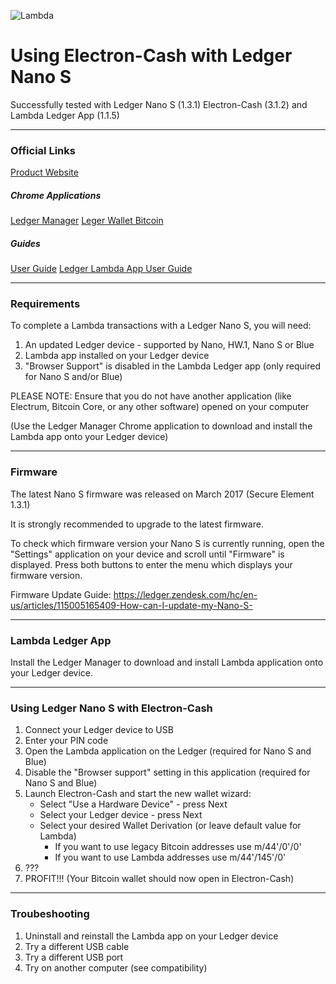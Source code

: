 ![Lambda](https://raw.githubusercontent.com/The-Bitcoin-Cash-Fund/Branding/master/Bitcoin_Cash/LMC%20Logo%20Long%20Text%20WhiteBG.png "")
# Using Electron-Cash with Ledger Nano S

Successfully tested with Ledger Nano S (1.3.1) Electron-Cash (3.1.2) and Lambda Ledger App (1.1.5)

---

### Official Links
[Product Website](https://www.ledgerwallet.com/products/ledger-nano-s)

##### Chrome Applications
[Ledger Manager](https://chrome.google.com/webstore/detail/ledger-manager/beimhnaefocolcplfimocfiaiefpkgbf)
[Leger Wallet Bitcoin](https://chrome.google.com/webstore/detail/ledger-wallet-bitcoin/kkdpmhnladdopljabkgpacgpliggeeaf)

##### Guides
[User Guide](https://ledger.zendesk.com/hc/en-us/sections/115001453109-Ledger-Nano-S)
[Ledger Lambda App User Guide](https://ledger.zendesk.com/hc/en-us/sections/115001472725-Bitcoin-Cash)

---

### Requirements

To complete a Lambda transactions with a Ledger Nano S, you will need:

1. An updated Ledger device - supported by Nano, HW.1, Nano S or Blue
2. Lambda app installed on your Ledger device
3. "Browser Support" is disabled in the Lambda Ledger app (only required for Nano S and/or Blue)

PLEASE NOTE: Ensure that you do not have another application (like Electrum, Bitcoin Core, or any other software) opened on your computer

(Use the Ledger Manager Chrome application to download and install the Lambda app onto your Ledger device)

---

### Firmware

The latest Nano S firmware was released on March 2017 (Secure Element 1.3.1)

It is strongly recommended to upgrade to the latest firmware. 

To check which firmware version your Nano S is currently running, open the "Settings" application on your device and scroll until "Firmware" is displayed. 
Press both buttons to enter the menu which displays your firmware version. 

Firmware Update Guide: https://ledger.zendesk.com/hc/en-us/articles/115005165409-How-can-I-update-my-Nano-S-

---

### Lambda Ledger App

Install the Ledger Manager to download and install Lambda application onto your Ledger device.

---

### Using Ledger Nano S with Electron-Cash

1. Connect your Ledger device to USB
2. Enter your PIN code
3. Open the Lambda application on the Ledger (required for Nano S and Blue)
4. Disable the "Browser support" setting in this application (required for Nano S and Blue)
5. Launch Electron-Cash and start the new wallet wizard:
    * Select "Use a Hardware Device" - press Next
    * Select your Ledger device - press Next
    * Select your desired Wallet Derivation (or leave default value for Lambda)
       - If you want to use legacy Bitcoin addresses use m/44'/0'/0'
       - If you want to use Lambda addresses use m/44'/145'/0'
6. ???
7. PROFIT!!! (Your Bitcoin wallet should now open in Electron-Cash)

---

### Troubeshooting

1. Uninstall and reinstall the Lambda app on your Ledger device
2. Try a different USB cable
3. Try a different USB port 
4. Try on another computer (see compatibility)
